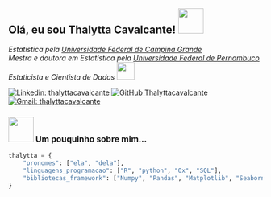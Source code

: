 <h2> Olá, eu sou Thalytta Cavalcante! <img src="https://media.giphy.com/media/mGcNjsfWAjY5AEZNw6/giphy.gif" width="50"></h2>
<p><em>Estatística pela <a href="https://portal.ufcg.edu.br/">Universidade Federal de Campina Grande</a> 
</br>Mestra e doutora em Estatística pela <a href="http://www.ufpe.br">Universidade Federal de Pernambuco</a> 
</br>Estaticista e Cientista de Dados <img src="https://media.giphy.com/media/WUlplcMpOCEmTGBtBW/giphy.gif" width="35"> 
</em></p>

[![Linkedin: thalyttacavalcante](https://img.shields.io/badge/-thalyttacavalcante-blue?style=flat-square&logo=Linkedin&logoColor=white&link=https://www.linkedin.com/in/thalytta-cavalcante/)](https://www.linkedin.com/in/thalytta-cavalcante/)
[![GitHub Thalyttacavalcante](https://img.shields.io/github/followers/thalyttacavalcante?label=follow&style=social)](https://github.com/thalyttacavalcante)
[![Gmail: thalyttacavalcante](https://img.shields.io/badge/-thalyttacavalcante@gmail.com-red?style=flat-square&logo=Gmail&logoColor=white&link=mailto:thalyttacavalcante@gmail.com)](mailto:thalyttacavalcante@gmail.com)

### <img src="https://media.giphy.com/media/VgCDAzcKvsR6OM0uWg/giphy.gif" width="50"> Um pouquinho sobre mim... 
```python
thalytta = {
    "pronomes": ["ela", "dela"],
    "linguagens_programacao": ["R", "python", "Ox", "SQL"],
    "bibliotecas_framework": ["Numpy", "Pandas", "Matplotlib", "Seaborn", "Statsmodels", "Scikit-learn"]
}
```


<!-- Obrigada Thaiane Braga! -->
